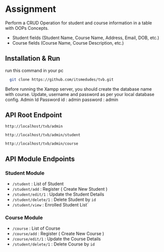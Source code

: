 # Assignment

Perform a CRUD Operation for student and course information in a table with OOPs Concepts.
*	Student fields (Student Name, Course Name, Address, Email, DOB, etc.)
*	Course fields (Course Name, Course Description, etc.)


## Installation & Run

run this command in your pc
```bash
  git clone https://github.com/itsmedudes/tvb.git
```

Before running the Xampp server, you should create the database name with course.
Update, username and password as per your local database config.
Admin Id Password
id : admin
password : admin

## API Root Endpoint

`http://localhost/tvb/admin`

`http://localhost/tvb/admin/student`

`http://localhost/tvb/admin/course`




## API Module Endpoints

### Student Module


* `/student` : List of Student 
* `/student/add` : Register ( Create New Student ) 
* `/student/edit/1` : Update the Student Details
* `/student/delete/1` : Delete Student by `id`
* `/student/view` : Enrolled Student List`




### Course Module
* `/course` : List of Course
* `/course/add` : Register ( Create New Course ) 
* `/course/edit/1` : Update the Course Details
* `/student/delete/1` : Delete Course by `id`



